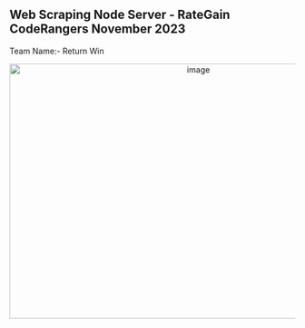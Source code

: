 ## Web Scraping Node Server - RateGain CodeRangers November 2023

Team Name:- Return Win 
<div align="center">
  <img src="https://github.com/nishant7372/scraper-node-server/assets/91368799/7c224dea-a292-4034-9ff4-91c18c5c85f3" alt="image" width="650" height="450">
</div>
